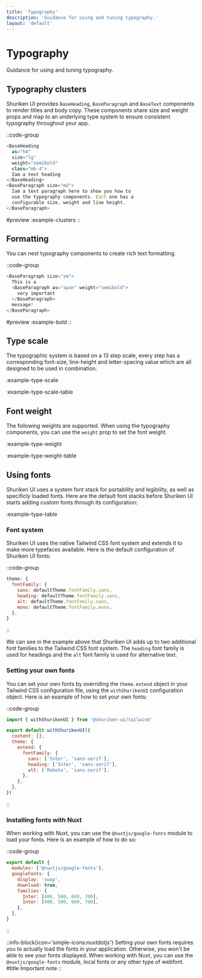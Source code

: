 ```yaml
---
title: 'Typography'
description: 'Guidance for using and tuning typography.'
layout: 'default'
---
```


# Typography

Guidance for using and tuning typography.

## Typography clusters

Shuriken UI provides `BaseHeading`, `BaseParagraph` and `BaseText` components to render titles and body copy. These components share size and weight props and map to an underlying type system to ensure consistent typography throughout your app.

::code-group

```js [ExampleClusters.vue]
<BaseHeading
  as="h4"
  size="lg"
  weight="semibold"
  class="mb-4">
  Iam a text heading
</BaseHeading>
<BaseParagraph size="md">
  Iam a text paragraph here to show you how to
  use the typography components. Each one has a
  configurable size, weight and line height.
</BaseParagraph>
```

#preview
:example-clusters
::

## Formatting

You can nest typography components to create rich text formatting.

::code-group

```js [ExampleBold.vue]
<BaseParagraph size="sm">
  This is a
  <BaseParagraph as="span" weight="semibold">
    very important
  </BaseParagraph>
  message!
</BaseParagraph>
```

#preview
:example-bold
::

## Type scale

The typographic system is based on a 13 step scale, every step has a corresponding font-size, line-height and letter-spacing value which are all designed to be used in combination.

:example-type-scale

:example-type-scale-table

## Font weight

The following weights are supported. When using the typography components, you can use the `weight` prop to set the font weight.

:example-type-weight

:example-type-weight-table

## Using fonts

Shuriken UI uses a system font stack for portability and legibility, as well as specificly loaded fonts. Here are the default font stacks before Shuriken UI starts adding custom fonts through its configuration:

:example-type-table

### Font system

Shuriken UI uses the native Tailwind CSS font system and extends it to make more typefaces available. Here is the default configuration of Shuriken UI fonts:

::code-group

```js [tailwind.config.ts]
theme: {
  fontFamily: {
    sans: defaultTheme.fontFamily.sans,
    heading: defaultTheme.fontFamily.sans,
    alt: defaultTheme.fontFamily.sans,
    mono: defaultTheme.fontFamily.mono,
  },
}
```

::

We can see in the example above that Shuriken UI adds up to two additional font families to the Tailwind CSS font system. The `heading` font family is used for headings and the `alt` font family is used for alternative text.

### Setting your own fonts

You can set your own fonts by overriding the `theme.extend` object in your Tailwind CSS configuration file, using the `withShurikenUI` configuration object. Here is an example of how to set your own fonts:

::code-group

```js [tailwind.config.ts]
import { withShurikenUI } from '@shuriken-ui/tailwind'

export default withShurikenUI({
  content: [],
  theme: {
    extend: {
      fontFamily: {
        sans: ['Inter', 'sans-serif'],
        heading: ['Inter', 'sans-serif'],
        alt: ['Roboto', 'sans-serif'],
      },
    },
  },
})
```

::

### Installing fonts with Nuxt

When working with Nuxt, you can use the `@nuxtjs/google-fonts` module to load your fonts. Here is an example of how to do so:

::code-group

```js [nuxt.config.ts]
export default {
  modules: ['@nuxtjs/google-fonts'],
  googleFonts: {
    display: 'swap',
    download: true,
    families: {
      Inter: [400, 500, 600, 700],
      Inter: [400, 500, 600, 700],
    },
  },
}
```
::

::info-block{icon='simple-icons:nuxtdotjs'}
Setting your own fonts requires you to actually load the fonts in your application. Otherwise, you won't be able to see your fonts displayed. When working with Nuxt, you can use the `@nuxtjs/google-fonts` module, local fonts or any other type of webfont.
#title
Important note
::